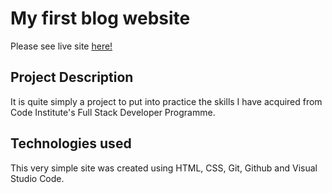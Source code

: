 # My first blog website

Please see live site [here!](www.)

## Project Description

It is quite simply a project to put into practice the skills I have acquired from Code Institute's Full Stack Developer Programme.

## Technologies used

This very simple site was created using HTML, CSS, Git, Github and Visual Studio Code.

